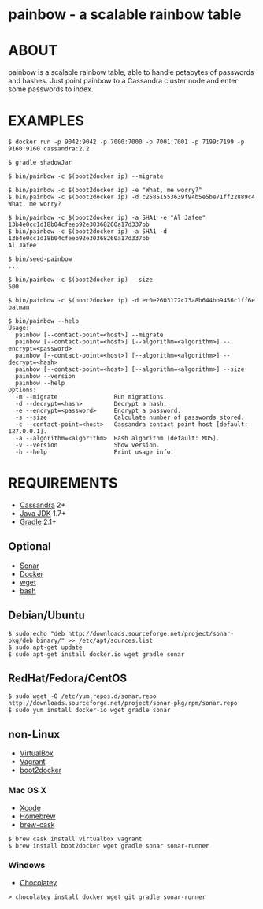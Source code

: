 # painbow - a scalable rainbow table

# ABOUT

painbow is a scalable rainbow table, able to handle petabytes of passwords and hashes. Just point painbow to a Cassandra cluster node and enter some passwords to index.

# EXAMPLES

```
$ docker run -p 9042:9042 -p 7000:7000 -p 7001:7001 -p 7199:7199 -p 9160:9160 cassandra:2.2

$ gradle shadowJar

$ bin/painbow -c $(boot2docker ip) --migrate

$ bin/painbow -c $(boot2docker ip) -e "What, me worry?"
$ bin/painbow -c $(boot2docker ip) -d c25851553639f94b5e5be71ff22889c4
What, me worry?

$ bin/painbow -c $(boot2docker ip) -a SHA1 -e "Al Jafee"
13b4e0cc1d18b04cfeeb92e30368260a17d337bb
$ bin/painbow -c $(boot2docker ip) -a SHA1 -d 13b4e0cc1d18b04cfeeb92e30368260a17d337bb
Al Jafee

$ bin/seed-painbow
...

$ bin/painbow -c $(boot2docker ip) --size
500

$ bin/painbow -c $(boot2docker ip) -d ec0e2603172c73a8b644bb9456c1ff6e
batman

$ bin/painbow --help
Usage:
  painbow [--contact-point=<host>] --migrate
  painbow [--contact-point=<host>] [--algorithm=<algorithm>] --encrypt=<password>
  painbow [--contact-point=<host>] [--algorithm=<algorithm>] --decrypt=<hash>
  painbow [--contact-point=<host>] [--algorithm=<algorithm>] --size
  painbow --version
  painbow --help
Options:
  -m --migrate                Run migrations.
  -d --decrypt=<hash>         Decrypt a hash.
  -e --encrypt=<password>     Encrypt a password.
  -s --size                   Calculate number of passwords stored.
  -c --contact-point=<host>   Cassandra contact point host [default: 127.0.0.1].
  -a --algorithm=<algorithm>  Hash algorithm [default: MD5].
  -v --version                Show version.
  -h --help                   Print usage info.
```

# REQUIREMENTS

* [Cassandra](http://cassandra.apache.org/) 2+
* [Java JDK](http://www.oracle.com/technetwork/java/javase/downloads/index.html) 1.7+
* [Gradle](http://gradle.org/) 2.1+

## Optional

* [Sonar](http://www.sonarqube.org/)
* [Docker](https://www.docker.com/)
* [wget](http://www.gnu.org/software/wget/)
* [bash](http://www.gnu.org/software/bash/)

## Debian/Ubuntu

```
$ sudo echo "deb http://downloads.sourceforge.net/project/sonar-pkg/deb binary/" >> /etc/apt/sources.list
$ sudo apt-get update
$ sudo apt-get install docker.io wget gradle sonar
```

## RedHat/Fedora/CentOS

```
$ sudo wget -O /etc/yum.repos.d/sonar.repo http://downloads.sourceforge.net/project/sonar-pkg/rpm/sonar.repo
$ sudo yum install docker-io wget gradle sonar
```

## non-Linux

* [VirtualBox](https://www.virtualbox.org/)
* [Vagrant](https://www.vagrantup.com/)
* [boot2docker](http://boot2docker.io/)

### Mac OS X

* [Xcode](http://itunes.apple.com/us/app/xcode/id497799835?ls=1&mt=12)
* [Homebrew](http://brew.sh/)
* [brew-cask](http://caskroom.io/)

```
$ brew cask install virtualbox vagrant
$ brew install boot2docker wget gradle sonar sonar-runner
```

### Windows

* [Chocolatey](https://chocolatey.org/)

```
> chocolatey install docker wget git gradle sonar-runner
```
